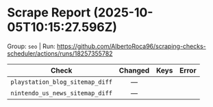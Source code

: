 # Scrape Report (2025-10-05T10:15:27.596Z)

Group: `seo`  |  Run: https://github.com/AlbertoRoca96/scraping-checks-scheduler/actions/runs/18257355782

| Check | Changed | Keys | Error |
|---|:---:|:--|:--|
| `playstation_blog_sitemap_diff` | — |  |  |
| `nintendo_us_news_sitemap_diff` | — |  |  |

